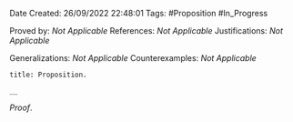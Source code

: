 <div class="topSpace"></div>

Date Created: 26/09/2022 22:48:01
Tags: #Proposition #In_Progress

Proved by: _Not Applicable_
References: _Not Applicable_
Justifications: _Not Applicable_

Generalizations: _Not Applicable_
Counterexamples: _Not Applicable_

``` ad-Proposition
title: Proposition.

__

```

_Proof_. 
